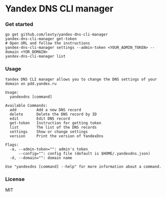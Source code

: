 # Yandex DNS CLI manager

### Get started

    go get github.com/lexty/yandex-dns-cli-manager
    yandex-dns-cli-manager get-token
    # Open URL and follow the instructions
    yandex-dns-cli-manager settings --admin-token <YOUR_ADMIN_TOKEN> --domain <YOR_DOMAIN>
    yandex-dns-cli-manager list

### Usage
```
Yandex DNS CLI manager allows you to change the DNS settings of your domain on pdd.yandex.ru

Usage:
  yandexdns [command]

Available Commands:
  add         Add a new DNS record
  delete      Delete the DNS record by ID
  edit        Edit DNS record
  get-token   Instruction for getting token
  list        The list of the DNS records
  settings    Show or change settings
  version     Print the version of YandexDns

Flags:
  -a, --admin-token="": admin's token
      --config="": config file (default is $HOME/.yandexdns.json)
  -d, --domain="": domain name

Use "yandexdns [command] --help" for more information about a command.
```

### License

MIT